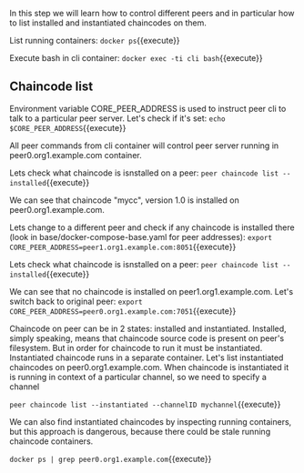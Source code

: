In this step we will learn how to control different peers and in particular how to list installed and instantiated chaincodes on them.

List running containers:
`docker ps`{{execute}}

Execute bash in cli container:
`docker exec -ti cli bash`{{execute}}

## Chaincode list

Environment variable CORE_PEER_ADDRESS is used to instruct peer cli to talk to a particular peer server. Let's check if it's set:
`echo $CORE_PEER_ADDRESS`{{execute}}

All peer commands from cli container will control peer server running in peer0.org1.example.com container.

Lets check what chaincode is isnstalled on a peer:
`peer chaincode list --installed`{{execute}}

We can see that chaincode "mycc", version 1.0 is installed on peer0.org1.example.com.

Lets change to a different peer and check if any chaincode is installed there (look in base/docker-compose-base.yaml for peer addresses):
`export CORE_PEER_ADDRESS=peer1.org1.example.com:8051`{{execute}}

Lets check what chaincode is isnstalled on a peer:
`peer chaincode list --installed`{{execute}}

We can see that no chaincode is installed on peer1.org1.example.com. Let's switch back to original peer:
`export CORE_PEER_ADDRESS=peer0.org1.example.com:7051`{{execute}}

Chaincode on peer can be in 2 states: installed and instantiated. Installed, simply speaking, means that chaincode source code is present on peer's filesystem. But in order for chaincode to run it must be instantiated. Instantiated chaincode runs in a separate container.
Let's list instantiated chaincodes on peer0.org1.example.com. When chaincode is instantiated it is running in context of a particular channel, so we need to specify a channel

`peer chaincode list --instantiated --channelID mychannel`{{execute}}

We can also find instantiated chaincodes by inspecting running containers, but this approach is  dangerous, because there could be stale running chaincode containers.

`docker ps | grep peer0.org1.example.com`{{execute}}